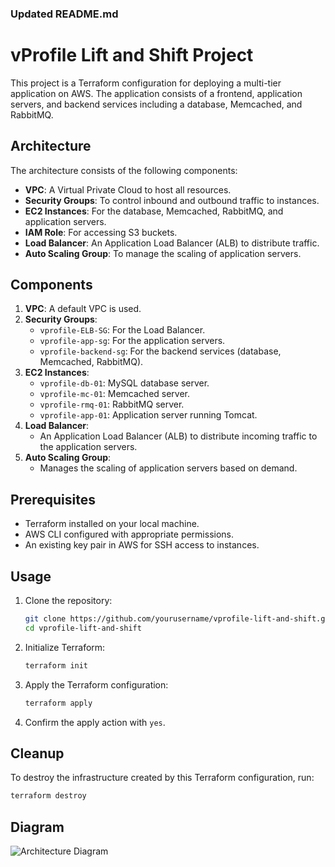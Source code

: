 ### Updated README.md

# vProfile Lift and Shift Project

This project is a Terraform configuration for deploying a multi-tier application on AWS. The application consists of a frontend, application servers, and backend services including a database, Memcached, and RabbitMQ.

## Architecture

The architecture consists of the following components:
- **VPC**: A Virtual Private Cloud to host all resources.
- **Security Groups**: To control inbound and outbound traffic to instances.
- **EC2 Instances**: For the database, Memcached, RabbitMQ, and application servers.
- **IAM Role**: For accessing S3 buckets.
- **Load Balancer**: An Application Load Balancer (ALB) to distribute traffic.
- **Auto Scaling Group**: To manage the scaling of application servers.

## Components

1. **VPC**: A default VPC is used.
2. **Security Groups**:
   - `vprofile-ELB-SG`: For the Load Balancer.
   - `vprofile-app-sg`: For the application servers.
   - `vprofile-backend-sg`: For the backend services (database, Memcached, RabbitMQ).
3. **EC2 Instances**:
   - `vprofile-db-01`: MySQL database server.
   - `vprofile-mc-01`: Memcached server.
   - `vprofile-rmq-01`: RabbitMQ server.
   - `vprofile-app-01`: Application server running Tomcat.
4. **Load Balancer**:
   - An Application Load Balancer (ALB) to distribute incoming traffic to the application servers.
5. **Auto Scaling Group**:
   - Manages the scaling of application servers based on demand.

## Prerequisites

- Terraform installed on your local machine.
- AWS CLI configured with appropriate permissions.
- An existing key pair in AWS for SSH access to instances.

## Usage

1. Clone the repository:
   ```sh
   git clone https://github.com/yourusername/vprofile-lift-and-shift.git
   cd vprofile-lift-and-shift
   ```

2. Initialize Terraform:
   ```sh
   terraform init
   ```

3. Apply the Terraform configuration:
   ```sh
   terraform apply
   ```

4. Confirm the apply action with `yes`.

## Cleanup

To destroy the infrastructure created by this Terraform configuration, run:
```sh
terraform destroy
```

## Diagram

![Architecture Diagram](architecture-diagram.png)


